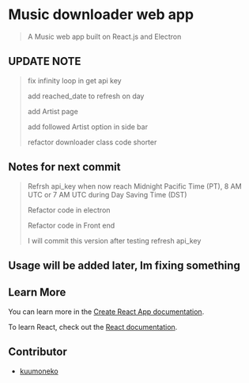 # Music downloader web app

> A Music web app built on React.js and Electron

## UPDATE NOTE

> fix infinity loop in get api key
>
> add reached_date to refresh on day
>
> add Artist page
>
> add followed Artist option in side bar
>
> refactor downloader class code shorter

## Notes for next commit

> Refrsh api_key when now reach Midnight Pacific Time (PT), 8 AM UTC or 7 AM UTC during Day Saving Time (DST)
>
> Refactor code in electron
>
> Refactor code in Front end
>
> I will commit this version after testing refresh api_key

## Usage will be added later, Im fixing something

## Learn More

You can learn more in the [Create React App documentation](https://facebook.github.io/create-react-app/docs/getting-started).

To learn React, check out the [React documentation](https://reactjs.org/).

## Contributor

- [kuumoneko](https://github.com/kuumoneko)
